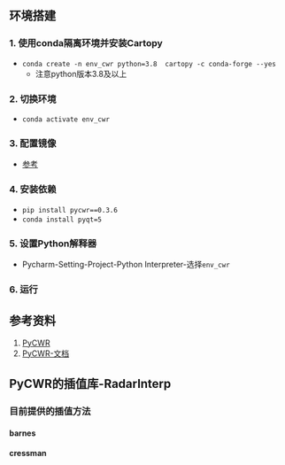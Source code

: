 ## 环境搭建
### 1. 使用conda隔离环境并安装Cartopy
- `conda create -n env_cwr python=3.8  cartopy -c conda-forge --yes`
  - 注意python版本3.8及以上
### 2. 切换环境
- `conda activate env_cwr`
### 3. 配置镜像
- [参考](https://blog.csdn.net/JackyAce6880/article/details/129018819)
### 4. 安装依赖
- `pip install pycwr==0.3.6`
- `conda install pyqt=5`
### 5. 设置Python解释器
- Pycharm-Setting-Project-Python Interpreter-选择`env_cwr`
### 6. 运行
## 参考资料
1. [PyCWR](https://github.com/YvZheng/pycwr)
2. [PyCWR-文档](https://pycwr.readthedocs.io/en/latest/)
## PyCWR的插值库-RadarInterp
### 目前提供的插值方法
#### barnes
#### cressman

